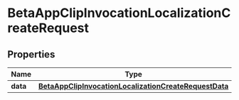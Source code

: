 

# BetaAppClipInvocationLocalizationCreateRequest


## Properties

| Name | Type | Description | Notes |
|------------ | ------------- | ------------- | -------------|
|**data** | [**BetaAppClipInvocationLocalizationCreateRequestData**](BetaAppClipInvocationLocalizationCreateRequestData.md) |  |  |



